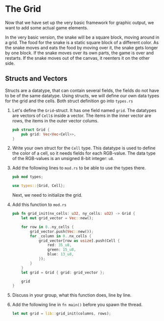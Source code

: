 # The Grid

Now that we have set up the very basic framework for graphic output, we want to add some actual game elements.

In the very basic version, the snake will be a square block, moving around in a grid. The food for the snake is a static square block of a different color. As the snake moves and eats the food by moving over it, the snake gets longer by one block. If the snake moves over its own parts, the game is over and restarts. If the snake moves out of the canvas, it reenters it on the other side.

## Structs and Vectors

Structs are a datatype, that can contain several fields, the fields do not have to be of the same datatype.
Using structs, we will define our own data types for the grid and the cells. Both struct definition go into `types.rs`

1. Let's define the `Grid`-struct. It has one field named `grid`. The datatypes are vectors of `Cell`s inside a vector. The items in the inner vector are rows, the items in the outer vector colums.

   ``` rust
   pub struct Grid {
       pub grid: Vec<Vec<Cell>>,
   }
   ```

2. Write your own struct for the `Cell` type. This datatype is used to define the color of a cell, so it needs fields for each RGB-value. The data type of the RGB-values is an unsigned 8-bit integer: `u8`.

3. Add the following lines to `mod.rs` to be able to use the types there.

   ```rust
   pub mod types;

   use types::{Grid, Cell};
   ```

   Next, we need to initialize the grid.

4. Add this function to `mod.rs`

   ```rust
   pub fn grid_init(nx_cells: u32, ny_cells: u32) -> Grid {
       let mut grid_vector = Vec::new();

       for row in 0..ny_cells {
           grid_vector.push(Vec::new());
           for _column in 0..nx_cells {
               grid_vector[row as usize].push(Cell {
                   red: 35_u8,
                   green: 15_u8,
                   blue: 13_u8,
               });
           }
       }
       let grid = Grid { grid: grid_vector };

       grid
   }
   ```

5. Discuss in your group, what this function does, line by line.

6. Add the following line in `fn main()` before you spawn the thread.

   ```rust
   let mut grid = lib::grid_init(columns, rows);
   ```
